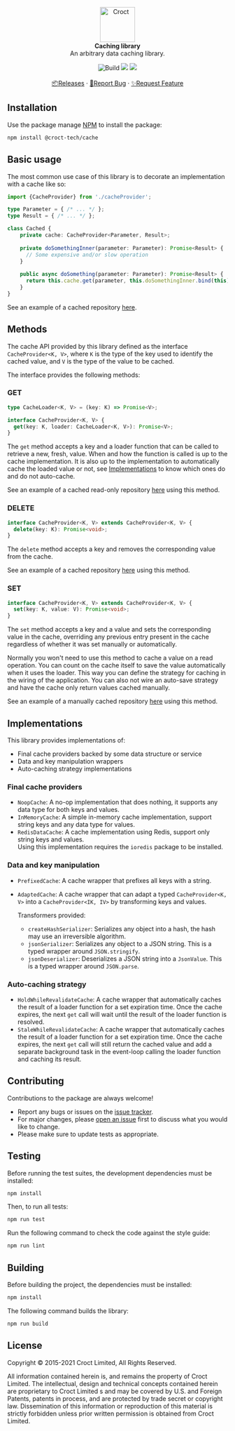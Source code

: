 <p align="center">
    <a href="https://croct.com">
        <img src="https://cdn.croct.io/brand/logo/repo-icon-green.svg" alt="Croct" height="80"/>
    </a>
    <br />
    <strong>Caching library</strong>
    <br />
    An arbitrary data caching library.
</p>
<p align="center">
    <img alt="Build" src="https://github.com/croct-tech/cache-js/actions/workflows/validate-branch.yaml/badge.svg" />
    <a href="https://codeclimate.com/repos/621adab1f58476018c0002f1/test_coverage"><img src="https://api.codeclimate.com/v1/badges/44752b2e8f1f990799da/test_coverage" /></a>
    <a href="https://codeclimate.com/repos/621adab1f58476018c0002f1/maintainability"><img src="https://api.codeclimate.com/v1/badges/44752b2e8f1f990799da/maintainability" /></a>
    <br />
    <br />
    <a href="https://github.com/croct-tech/cache-js/releases">📦Releases</a>
        ·
        <a href="https://github.com/croct-tech/cache-js/issues/new?labels=bug&template=bug-report.md">🐞Report Bug</a>
        ·
        <a href="https://github.com/croct-tech/cache-js/issues/new?labels=enhancement&template=feature-request.md">✨Request Feature</a>
</p>

## Installation
Use the package manage [NPM](https://www.npmjs.com) to install the package:

```sh
npm install @croct-tech/cache
```

## Basic usage 

The most common use case of this library is to decorate an implementation with a cache like so:

```ts
import {CacheProvider} from './cacheProvider';

type Parameter = { /* ... */ };
type Result = { /* ... */ };

class Cached {
    private cache: CacheProvider<Parameter, Result>;
    
    private doSomethingInner(parameter: Parameter): Promise<Result> {
      // Some expensive and/or slow operation
    }
    
    public async doSomething(parameter: Parameter): Promise<Result> {
      return this.cache.get(parameter, this.doSomethingInner.bind(this));
    }
}
```

See an example of a cached repository [here](examples/src/1_simpleCaching.ts).

## Methods

The cache API provided by this library defined as the interface `CacheProvider<K, V>`, where `K` is the
type of the key used to identify the cached value, and `V` is the type of the value to be cached.

The interface provides the following methods:

### GET

```ts
type CacheLoader<K, V> = (key: K) => Promise<V>;

interface CacheProvider<K, V> {
  get(key: K, loader: CacheLoader<K, V>): Promise<V>;
}
```

The `get` method accepts a key and a loader function that can be called to retrieve a new, fresh, value.
When and how the function is called is up to the cache implementation. It is also up to the implementation
to automatically cache the loaded value or not, see [Implementations](#implementations) to know which ones
do and do not auto-cache.

See an example of a cached read-only repository [here](examples/src/1_simpleCaching.ts) using this method.

### DELETE

```ts
interface CacheProvider<K, V> extends CacheProvider<K, V> {
  delete(key: K): Promise<void>;
}
```

The `delete` method accepts a key and removes the corresponding value from the cache.

See an example of a cached repository [here](examples/src/2_erasableCaching.ts) using this method.

### SET

```ts
interface CacheProvider<K, V> extends CacheProvider<K, V> {
  set(key: K, value: V): Promise<void>;
}
```

The `set` method accepts a key and a value and sets the corresponding value in the cache,
overriding any previous entry present in the cache regardless of whether it was set manually or automatically.

Normally you won't need to use this method to cache a value on a read operation. You can count on the cache itself
to save the value automatically when it uses the loader. This way you can define the strategy for caching in the
wiring of the application. You can also not wire an auto-save strategy and have the cache only return values cached manually.

See an example of a manually cached repository [here](examples/src/3_manualCaching.ts) using this method.

## Implementations

This library provides implementations of:
- Final cache providers backed by some data structure or service
- Data and key manipulation wrappers
- Auto-caching strategy implementations

### Final cache providers

- `NoopCache`: A no-op implementation that does nothing, it supports any data type for both keys and values.
- `InMemoryCache`: A simple in-memory cache implementation, support string keys and any data type for values.
- `RedisDataCache`: A cache implementation using Redis, support only string keys and values.  
  Using this implementation requires the `ioredis` package to be installed.

### Data and key manipulation

- `PrefixedCache`: A cache wrapper that prefixes all keys with a string.
- `AdaptedCache`: A cache wrapper that can adapt a typed `CacheProvider<K, V>` into a `CacheProvider<IK, IV>` by
  transforming keys and values.
  
  Transformers provided:
  - `createHashSerializer`: Serializes any object into a hash, the hash may use an irreversible algorithm.
  - `jsonSerializer`: Serializes any object to a JSON string. This is a typed wrapper around `JSON.stringify`.
  - `jsonDeserializer`: Deserializes a JSON string into a `JsonValue`. This is a typed wrapper around `JSON.parse`.
  
### Auto-caching strategy

- `HoldWhileRevalidateCache`: A cache wrapper that automatically caches the result of a loader function for a set
  expiration time. Once the cache expires, the next `get` call will wait until the result of the loader function is 
  resolved.
- `StaleWhileRevalidateCache`: A cache wrapper that automatically caches the result of a loader function for a set
  expiration time. Once the cache expires, the next `get` call will still return the cached value and add a separate
  background task in the event-loop calling the loader function and caching its result.


## Contributing
Contributions to the package are always welcome! 

- Report any bugs or issues on the [issue tracker](https://github.com/croct-tech/cache-js/issues).
- For major changes, please [open an issue](https://github.com/croct-tech/cache-js/issues) first to discuss what you would like to change.
- Please make sure to update tests as appropriate.

## Testing

Before running the test suites, the development dependencies must be installed:

```sh
npm install
```

Then, to run all tests:

```sh
npm run test
```

Run the following command to check the code against the style guide:

```sh
npm run lint
```

## Building

Before building the project, the dependencies must be installed:

```sh
npm install
```

The following command builds the library:

```sh
npm run build
```

## License

Copyright © 2015-2021 Croct Limited, All Rights Reserved.

All information contained herein is, and remains the property of Croct Limited. The intellectual, design and technical concepts contained herein are proprietary to Croct Limited s and may be covered by U.S. and Foreign Patents, patents in process, and are protected by trade secret or copyright law. Dissemination of this information or reproduction of this material is strictly forbidden unless prior written permission is obtained from Croct Limited.
